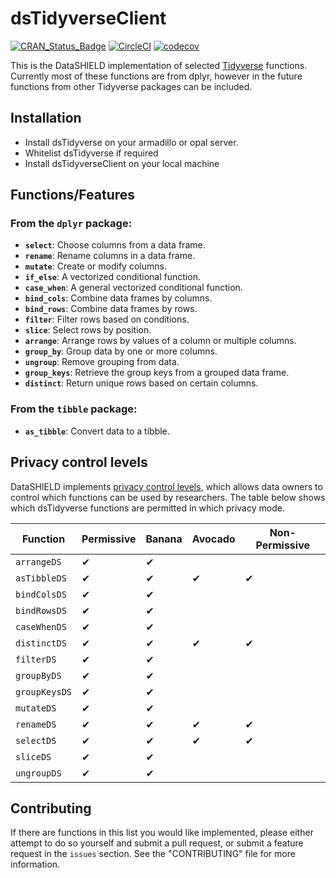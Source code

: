 # dsTidyverseClient
<!-- badges: start -->
[![CRAN_Status_Badge](https://www.r-pkg.org/badges/version/dsTidyverseClient)](https://CRAN.R-project.org/package=dsTidyverseClient)
[![CircleCI](https://circleci.com/gh/molgenis/ds-tidyverse-client.svg?style=shield)](https://app.circleci.com/pipelines/github/molgenis/ds-tidyverse-client)
[![codecov](https://codecov.io/gh/molgenis/ds-tidyverse-client/branch/master/graph/badge.svg?token=ITPMERAWYI)](https://app.codecov.io/gh/molgenis/ds-tidyverse-client)
<!-- badges: end -->

This is the DataSHIELD implementation of selected [Tidyverse](https://www.tidyverse.org/) functions. 
Currently most of these functions are from dplyr, however in the future functions from other
Tidyverse packages can be included.

## Installation
- Install dsTidyverse on your armadillo or opal server.
- Whitelist dsTidyverse if required
- Install dsTidyverseClient on your local machine

## Functions/Features
### From the `dplyr` package:
- **`select`**: Choose columns from a data frame.
- **`rename`**: Rename columns in a data frame.
- **`mutate`**: Create or modify columns.
- **`if_else`**: A vectorized conditional function.
- **`case_when`**: A general vectorized conditional function.
- **`bind_cols`**: Combine data frames by columns.
- **`bind_rows`**: Combine data frames by rows.
- **`filter`**: Filter rows based on conditions.
- **`slice`**: Select rows by position.
- **`arrange`**: Arrange rows by values of a column or multiple columns.
- **`group_by`**: Group data by one or more columns.
- **`ungroup`**: Remove grouping from data.
- **`group_keys`**: Retrieve the group keys from a grouped data frame.
- **`distinct`**: Return unique rows based on certain columns.

### From the `tibble` package:
- **`as_tibble`**: Convert data to a tibble.

## Privacy control levels
DataSHIELD implements [privacy control levels](https://wiki.datashield.org/en/opmanag/privacy-control-level), which allows data owners to control which functions can be
used by researchers. The table below shows which dsTidyverse functions are permitted in which
privacy mode.

| **Function**       | **Permissive** | **Banana** | **Avocado** | **Non-Permissive** |
|------------------|-------------|---------|---------|---------------|
| `arrangeDS` | ✔ | ✔ |  |  |
| `asTibbleDS` | ✔ | ✔ | ✔  | ✔ |
| `bindColsDS` | ✔ | ✔ |  |  |
| `bindRowsDS` | ✔ | ✔ |  |  |
| `caseWhenDS` | ✔ | ✔ |  |  |
| `distinctDS` | ✔ | ✔ | ✔  | ✔ |
| `filterDS` | ✔ | ✔ |  |  |
| `groupByDS` | ✔ | ✔ |  |  |
| `groupKeysDS` | ✔ | ✔ |  |  |
| `mutateDS` | ✔ | ✔  |  |  |
| `renameDS` | ✔ | ✔ | ✔  | ✔ |
| `selectDS` | ✔ | ✔ | ✔  | ✔ |
| `sliceDS` | ✔ | ✔ |  |  |
| `ungroupDS` | ✔ | ✔ |  |  |

## Contributing
If there are functions in this list you would like implemented, please either attempt to do so 
yourself and submit a pull request, or submit a feature request in the `issues` section. See 
the "CONTRIBUTING" file for more information.
